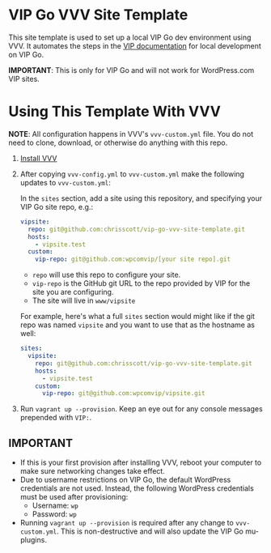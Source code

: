 # VIP Go VVV Site Template

This site template is used to set up a local VIP Go dev environment using VVV. It automates the steps in the [VIP documentation](https://vip.wordpress.com/documentation/vip-go/local-vip-go-development-environment/) for local development on VIP Go.

**IMPORTANT**: This is only for VIP Go and will not work for WordPress.com VIP sites.

# Using This Template With VVV

**NOTE**: All configuration happens in VVV's `vvv-custom.yml` file. You do not need to clone, download, or otherwise do anything with this repo.

1. [Install VVV](https://varyingvagrantvagrants.org/docs/en-US/installation/)
2. After copying `vvv-config.yml` to `vvv-custom.yml` make the following updates to `vvv-custom.yml`: 

    In the `sites` section, add a site using this repository, and specifying your VIP Go site repo, e.g.:
    ```yaml
    vipsite:
      repo: git@github.com:chrisscott/vip-go-vvv-site-template.git
      hosts:
        - vipsite.test
      custom:
        vip-repo: git@github.com:wpcomvip/[your site repo].git
    ```

    * `repo` will use this repo to configure your site.
    * `vip-repo` is the GitHub git URL to the repo provided by VIP for the site you are configuring.
    * The site will live in `www/vipsite`

    For example, here's what a full `sites` section would might like if the git repo was named `vipsite` and you want to use that as the hostname as well:

    ```yaml
    sites:
      vipsite:
        repo: git@github.com:chrisscott/vip-go-vvv-site-template.git
        hosts:
          - vipsite.test
        custom:
          vip-repo: git@github.com:wpcomvip/vipsite.git
    ```
3. Run `vagrant up --provision`. Keep an eye out for any console messages prepended with `VIP:`. 

## IMPORTANT

* If this is your first provision after installing VVV, reboot your computer to make sure networking changes take effect.
* Due to username restrictions on VIP Go, the default WordPress credentials are not used. Instead, the following WordPress credentials must be used after provisioning:
  * Username: `wp`
  * Password: `wp`
* Running `vagrant up --provision` is required after any change to `vvv-custom.yml`. This is non-destructive and will also update the VIP Go mu-plugins.
